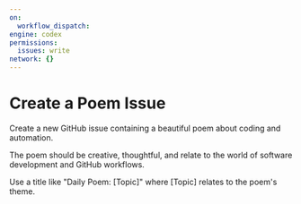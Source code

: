 ```yaml
---
on:
  workflow_dispatch:
engine: codex
permissions:
  issues: write
network: {}
---
```


# Create a Poem Issue

Create a new GitHub issue containing a beautiful poem about coding and automation.

The poem should be creative, thoughtful, and relate to the world of software development and GitHub workflows.

Use a title like "Daily Poem: [Topic]" where [Topic] relates to the poem's theme.
